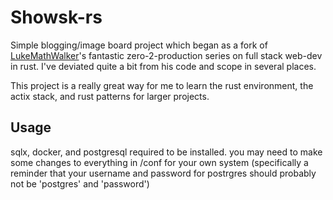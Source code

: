 # Showsk-rs

Simple blogging/image board project which began as a fork of [LukeMathWalker](https://github.com/LukeMathWalker)'s fantastic zero-2-production series on full stack web-dev in rust. I've deviated quite a bit from his code and scope in several places.

This project is a really great way for me to learn the rust environment, the actix stack, and rust patterns for larger projects.

## Usage

sqlx, docker, and postgresql required to be installed. you may need to make some changes to everything in /conf for your own system (specifically a reminder that your username and password for postrgres should probably not be 'postgres' and 'password')


